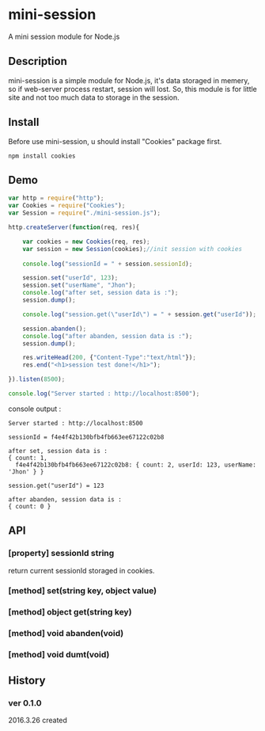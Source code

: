# mini-session
A mini session module for Node.js

## Description
mini-session is a simple module for Node.js, it's data storaged in memery, so if web-server process restart, session will lost. So, this module is for little site and not too much data to storage in the session.

## Install
Before use mini-session, u should install "Cookies" package first.

    npm install cookies

## Demo
````javascript
var http = require("http");
var Cookies = require("Cookies");
var Session = require("./mini-session.js");

http.createServer(function(req, res){

	var cookies = new Cookies(req, res);
	var session = new Session(cookies);//init session with cookies
	
	console.log("sessionId = " + session.sessionId);

	session.set("userId", 123);
	session.set("userName", "Jhon");
	console.log("after set, session data is :");
	session.dump();

	console.log("session.get(\"userId\") = " + session.get("userId"));

	session.abanden();
	console.log("after abanden, session data is :");
	session.dump();

	res.writeHead(200, {"Content-Type":"text/html"});
	res.end("<h1>session test done!</h1>");

}).listen(8500);

console.log("Server started : http://localhost:8500");
````

console output :

    Server started : http://localhost:8500
    
    sessionId = f4e4f42b130bfb4fb663ee67122c02b8
    
    after set, session data is :
    { count: 1,
      f4e4f42b130bfb4fb663ee67122c02b8: { count: 2, userId: 123, userName: 'Jhon' } }
    
    session.get("userId") = 123
    
    after abanden, session data is :
    { count: 0 }

## API
### [property] sessionId string
return current sessionId storaged in cookies.
### [method] set(string key, object value)
### [method] object get(string key)
### [method] void abanden(void)
### [method] void dumt(void)

## History
### ver 0.1.0
2016.3.26
created
